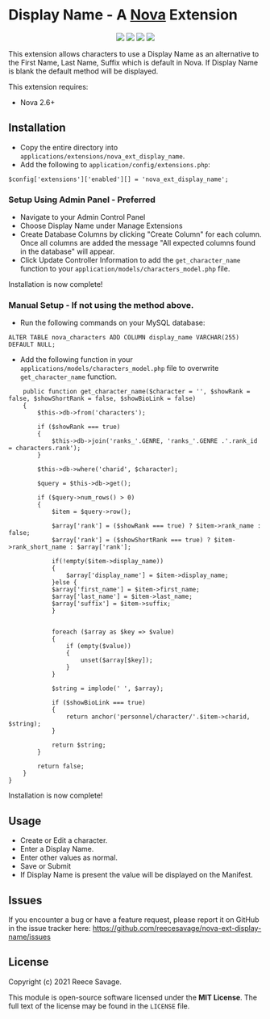 # Display Name - A [Nova](https://anodyne-productions.com/nova) Extension

<p align="center">
  <a href="https://github.com/reecesavage/nova-ext-display-name/releases/tag/v1.0.1"><img src="https://img.shields.io/badge/Version-v1.0.1-brightgreen.svg"></a>
  <a href="http://www.anodyne-productions.com/nova"><img src="https://img.shields.io/badge/Nova-v2.6+-orange.svg"></a>
  <a href="https://www.php.net"><img src="https://img.shields.io/badge/PHP-v5.3.0-blue.svg"></a>
  <a href="https://opensource.org/licenses/MIT"><img src="https://img.shields.io/badge/license-MIT-red.svg"></a>
</p>

This extension allows characters to use a Display Name as an alternative to the First Name, Last Name, Suffix which is default in Nova. If Display Name is blank the default method will be displayed.

This extension requires:

- Nova 2.6+

## Installation

- Copy the entire directory into `applications/extensions/nova_ext_display_name`.
- Add the following to `application/config/extensions.php`:
```
$config['extensions']['enabled'][] = 'nova_ext_display_name';
```
### Setup Using Admin Panel - Preferred

- Navigate to your Admin Control Panel
- Choose Display Name under Manage Extensions
- Create Database Columns by clicking "Create Column" for each column. Once all columns are added the message "All expected columns found in the database" will appear.
- Click Update Controller Information to add the `get_character_name` function to your `application/models/characters_model.php` file.

Installation is now complete!

### Manual Setup - If not using the method above.

- Run the following commands on your MySQL database:

```
ALTER TABLE nova_characters ADD COLUMN display_name VARCHAR(255) DEFAULT NULL;
```

- Add the following function in your `applications/models/characters_model.php` file to overwrite `get_character_name` function.

```
	public function get_character_name($character = '', $showRank = false, $showShortRank = false, $showBioLink = false)
	{
		$this->db->from('characters');
		
		if ($showRank === true)
		{
			$this->db->join('ranks_'.GENRE, 'ranks_'.GENRE .'.rank_id = characters.rank');
		}
		
		$this->db->where('charid', $character);
		
		$query = $this->db->get();
		
		if ($query->num_rows() > 0)
		{
			$item = $query->row();
		
			$array['rank'] = ($showRank === true) ? $item->rank_name : false;
			$array['rank'] = ($showShortRank === true) ? $item->rank_short_name : $array['rank'];
			
			if(!empty($item->display_name))
			{
				$array['display_name'] = $item->display_name;
			}else {
			$array['first_name'] = $item->first_name;
			$array['last_name'] = $item->last_name;
			$array['suffix'] = $item->suffix;
			}
		    
		    
			foreach ($array as $key => $value)
			{
				if (empty($value))
				{
					unset($array[$key]);
				}
			}
		
			$string = implode(' ', $array);

			if ($showBioLink === true)
			{
				return anchor('personnel/character/'.$item->charid, $string);
			}
		
			return $string;
		}
		
		return false;
	}
}
```
Installation is now complete! 

## Usage

- Create or Edit a character.
- Enter a Display Name.
- Enter other values as normal.
- Save or Submit
- If Display Name is present the value will be displayed on the Manifest.

## Issues

If you encounter a bug or have a feature request, please report it on GitHub in the issue tracker here: https://github.com/reecesavage/nova-ext-display-name/issues

## License

Copyright (c) 2021 Reece Savage.

This module is open-source software licensed under the **MIT License**. The full text of the license may be found in the `LICENSE` file.

